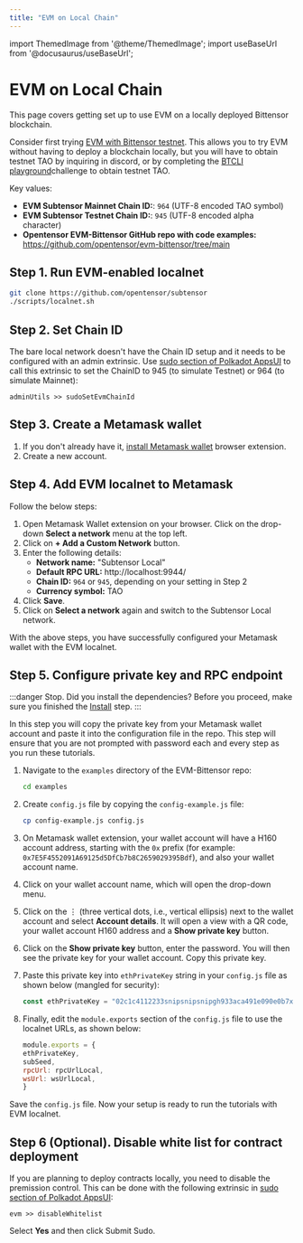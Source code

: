 ```yaml
---
title: "EVM on Local Chain"
---
```


import ThemedImage from '@theme/ThemedImage';
import useBaseUrl from '@docusaurus/useBaseUrl';

# EVM on Local Chain

This page covers getting set up to use EVM on a locally deployed Bittensor blockchain.

Consider first trying [EVM with Bittensor testnet](./evm-testnet-with-metamask-wallet.md). This allows you to try EVM without having to deploy a blockchain locally, but you will have to obtain testnet TAO by inquiring in discord, or by completing the [BTCLI playground](../btcli/btcli-playground)challenge to obtain testnet TAO.

Key values:
- **EVM Subtensor Mainnet Chain ID:**: `964` (UTF-8 encoded TAO symbol) 
- **EVM Subtensor Testnet Chain ID:**: `945` (UTF-8 encoded alpha character)
- **Opentensor EVM-Bittensor GitHub repo with code examples:** https://github.com/opentensor/evm-bittensor/tree/main

## Step 1. Run EVM-enabled localnet

```bash
git clone https://github.com/opentensor/subtensor
./scripts/localnet.sh
```

## Step 2. Set Chain ID

The bare local network doesn't have the Chain ID setup and it needs to be configured with an admin extrinsic. Use [sudo section of Polkadot AppsUI](https://polkadot.js.org/apps/?rpc=ws%3A%2F%2F127.0.0.1%3A9944#/sudo) to call this extrinsic to set the ChainID to 945 (to simulate Testnet) or 964 (to simulate Mainnet):

```
adminUtils >> sudoSetEvmChainId
```

## Step 3. Create a Metamask wallet 

1. If you don't already have it, [install Metamask wallet](https://metamask.io/download/) browser extension.
2. Create a new account.

## Step 4. Add EVM localnet to Metamask

Follow the below steps:

1. Open Metamask Wallet extension on your browser. Click on the drop-down **Select a network** menu at the top left. 
2. Click on **+ Add a Custom Network** button. 
3. Enter the following details:
    - **Network name:** "Subtensor Local"
    - **Default RPC URL:** http://localhost:9944/
    - **Chain ID:** `964` or `945`, depending on your setting in Step 2
    - **Currency symbol:** TAO 
6. Click **Save**.
7. Click on **Select a network** again and switch to the Subtensor Local network.

With the above steps, you have successfully configured your Metamask wallet with the EVM localnet. 

## Step 5. Configure private key and RPC endpoint

:::danger Stop. Did you install the dependencies?
Before you proceed, make sure you finished the [Install](./install.md) step.
:::

In this step you will copy the private key from your Metamask wallet account and paste it into the configuration file in the repo. This step will ensure that you are not prompted with password each and every step as you run these tutorials. 


1. Navigate to the `examples` directory of the EVM-Bittensor repo:

    ```bash
    cd examples
    ```

2. Create `config.js` file by copying the `config-example.js` file:

    ```bash
    cp config-example.js config.js
    ```

3. On Metamask wallet extension, your wallet account will have a H160 account address, starting with the `0x` prefix (for example: `0x7E5F4552091A69125d5DfCb7b8C2659029395Bdf`), and also your wallet account name. 
4. Click on your wallet account name, which will open the drop-down menu. 
5. Click on the &#8942; (three vertical dots, i.e., vertical ellipsis) next to the wallet account and select **Account details**. It will open a view with a QR code, your wallet account H160 address and a **Show private key** button.
6. Click on the **Show private key** button, enter the password. You will then see the private key for your wallet account. Copy this private key.
7.  Paste this private key into `ethPrivateKey` string in your `config.js` file as shown below (mangled for security):

    ```javascript
    const ethPrivateKey = "02c1c4112233snipsnipsnipgh933aca491e090e0b7xxyy1b124b86d9382b01a8";
    ```

8.  Finally, edit the `module.exports` section of the `config.js` file to use the localnet URLs, as shown below:
    ```javascript
    module.exports = {
    ethPrivateKey,
    subSeed,
    rpcUrl: rpcUrlLocal,
    wsUrl: wsUrlLocal,
    }
    ```

Save the `config.js` file. Now your setup is ready to run the tutorials with EVM localnet. 

## Step 6 (Optional). Disable white list for contract deployment

If you are planning to deploy contracts locally, you need to disable the premission control. This can be done with the following extrinsic in [sudo section of Polkadot AppsUI](https://polkadot.js.org/apps/?rpc=ws%3A%2F%2F127.0.0.1%3A9944#/sudo):

```
evm >> disableWhitelist
```

Select **Yes** and then click Submit Sudo.
